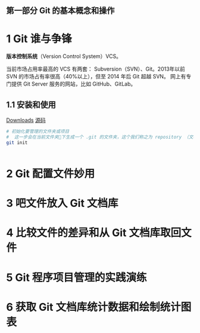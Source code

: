 第一部分 Git 的基本概念和操作
----

# 1 Git 谁与争锋
**版本控制系统**（Version Control System）VCS。

当前市场占用率最高的 VCS 有两套： Subversion（SVN）、Git。2013年以前 SVN 的市场占有率很高（40%以上），但至 2014 年后 Git 超越 SVN。
网上有专门提供 Git Server 服务的网站，比如 GitHub、GitLab。

## 1.1 安装和使用
[Downloads](http://git-scm.com/downloads)
[源码](https://github.com/git/git)


```bash
# 初始化要管理的文件夹或项目
#  这一步会在当前文件夹📂下生成一个 .git 的文件夹，这个我们称之为 repository （文档库）
git init



```




# 2 Git 配置文件妙用

# 3 吧文件放入 Git 文档库

# 4 比较文件的差异和从 Git 文档库取回文件

# 5 Git 程序项目管理的实践演练

# 6 获取 Git 文档库统计数据和绘制统计图表

